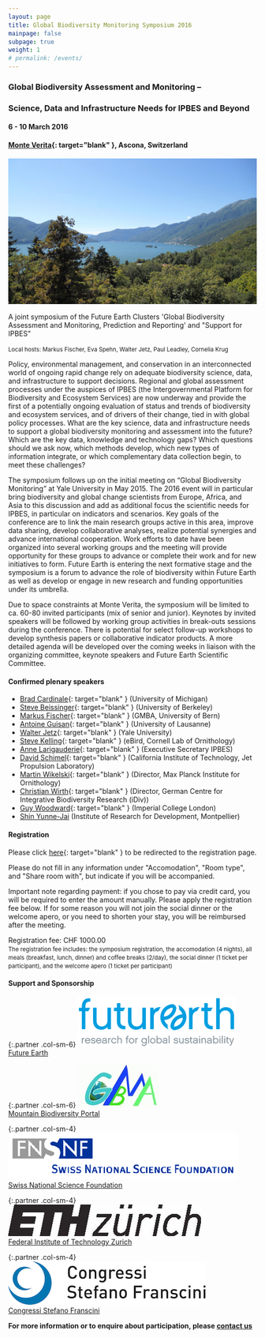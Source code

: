 ```yaml
---
layout: page
title: Global Biodiversity Monitoring Symposium 2016
mainpage: false
subpage: true
weight: 1
# permalink: /events/
---
```


<link rel="stylesheet" href="{{ "/css/yceiworkshop.css" | prepend: site.baseurl }}">

### Global Biodiversity Assessment and Monitoring –

### Science, Data and Infrastructure Needs for IPBES and Beyond

#### 6 - 10 March 2016

#### [Monte Verita](http://www.monteverita.org){: target="blank" }, Ascona, Switzerland

![Future Earth Biodiversity Monitoring 2016 Location](/images/symposium_2016_location.jpg)

A joint symposium of the Future Earth Clusters 'Global Biodiversity Assessment and Monitoring, Prediction and Reporting' and "Support for IPBES"

<small>Local hosts: Markus Fischer, Eva Spehn, Walter Jetz, Paul Leadley, Cornelia Krug</small>

Policy, environmental management, and conservation in an interconnected world of ongoing rapid change rely on adequate biodiversity science, data, and infrastructure to support decisions. Regional and global assessment processes under the auspices of IPBES (the Intergovernmental Platform for Biodiversity and Ecosystem Services) are now underway and provide the first of a potentially ongoing evaluation of status and trends of biodiversity and ecosystem services, and of drivers of their change, tied in with global policy processes. What are the key science, data and infrastructure needs to support a global biodiversity monitoring and assessment into the future? Which are the key data, knowledge and technology gaps? Which questions should we ask now, which methods develop, which new types of information integrate, or which complementary data collection begin, to meet these challenges?

The symposium follows up on the initial meeting on “Global Biodiversity Monitoring” at Yale University in May 2015. The 2016 event will in particular bring biodiversity and global change scientists from Europe, Africa, and Asia to this discussion and add as additional focus the scientific needs for IPBES, in particular on indicators and scenarios. Key goals of the conference are to link the main research groups active in this area, improve data sharing, develop collaborative analyses, realize potential synergies and advance international cooperation. Work efforts to date have been organized into several working groups and the meeting will provide opportunity for these groups to advance or complete their work and for new initiatives to form. Future Earth is entering the next formative stage and the symposium is a forum to advance the role of biodiversity within Future Earth as well as develop or engage in new research and funding opportunities under its umbrella.

Due to space constraints at Monte Verita, the symposium will be limited to ca. 60-80 invited participants (mix of senior and junior). Keynotes by invited speakers will be followed by working group activities in break-outs sessions during the conference. There is potential for select follow-up workshops to develop synthesis papers or collaborative indicator products. A more detailed agenda will be developed over the coming weeks in liaison with the organizing committee, keynote speakers and Future Earth Scientific Committee.


#### **Confirmed plenary speakers**

* [Brad Cardinale](http://snre.umich.edu/profile/cardinale){: target="blank" } (University of Michigan)
* [Steve Beissinger](http://ourenvironment.berkeley.edu/people_profiles/steven-r-beissinger/){: target="blank" } (University of Berkeley)
* [Markus Fischer](http://www.botany.unibe.ch/planteco/index.php){: target="blank" } (GMBA, University of Bern)
* [Antoine Guisan](http://www.unil.ch/dee/home/menuinst/people/group-leaders/prof-antoine-guisan.html){: target="blank" } (University of Lausanne)
* [Walter Jetz](http://jetzlab.yale.edu/){: target="blank" } (Yale University)
* [Steve Kelling](http://www.birds.cornell.edu/is/staff/staff_steve.html){: target="blank" } (eBird, Cornell Lab of Ornithology)
* [Anne Larigauderie](http://www.ipbes.net/index.php/2-b-europe-and-central-asia/16-ipbes/about/experts-of-the-day/314-anne-larigauderie){: target="blank" } (Executive Secretary IPBES)
* [David Schimel](https://science.jpl.nasa.gov/people/Schimel/){: target="blank" } (California Institute of Technology, Jet Propulsion Laboratory)
* [Martin Wikelski](http://www.orn.mpg.de/wikelski){: target="blank" } (Director, Max Planck Institute for Ornithology)
* [Christian Wirth](https://www.idiv.de/the-centre/employees/details/eshow/wirth-christian.html){: target="blank" } (Director, German Centre for Integrative Biodiversity Research (iDiv))
* [Guy Woodward](http://www.imperial.ac.uk/people/guy.woodward){: target="blank" } (Imperial College London)
* [Shin Yunne-Jai](http://www.umr-marbec.fr/shin-yunne-jai.html?lang=en) (Institute of Research for Development, Montpellier)    


#### **Registration**

Please click [here](http://www.bi.id.ethz.ch/eventsOnline/anonymous/registerParticipantForConference.faces?webboname=Conference&loadid=3l3o75s-d0b0ix-hhnafptz-1-ie3vmbx1-8fc8){: target="blank" } to be redirected to the registration page.

Please do not fill in any information under "Accomodation", "Room type", and "Share room with", but indicate if you will be accompanied.

Important note regarding payment: if you chose to pay via credit card, you will be required to enter the amount manually. Please apply the registration fee below. If for some reason you will not join the social dinner or the welcome apero, or you need to shorten your stay, you will be reimbursed after the meeting.

Registration fee: CHF 1000.00  
<small>The registration fee includes: the symposium registration, the accomodation (4 nights), all meals (breakfast, lunch, dinner) and coffee breaks (2/day), the social dinner (1 ticket per participant), and the welcome apero (1 ticket per participant)</small>

  

#### **Support and Sponsorship**

{:.partner .col-sm-6}
[![Future Earth logo](/images/logos/futureearth.gif)][FE]  
[Future Earth][FE]

{:.partner .col-sm-6}
[![Mountain Biodiversity Portal logo](/images/logos/gmba_logo.jpg)][GMBA]  
[Mountain Biodiversity Portal][GMBA]

{:.partner .col-sm-4}
[![SNF logo](/images/logos/snf_logo.gif)][SNF]  
[Swiss National Science Foundation][SNF]

{:.partner .col-sm-4}
[![ETHZ logo](/images/logos/eth_logo.jpg)][ETHZ]  
[Federal Institute of Technology Zurich][ETHZ]

{:.partner .col-sm-4}
[![CSF logo](/images/logos/csf_logo.gif)][CSF]  
[Congressi Stefano Franscini][CSF]

[FE]: http://futureearth.org/projects "Future Earth Projects"
[GMBA]: http://www.mountainbiodiversity.org/ "Mountain Biodiversity Portal"
[SNF]: http://www.snf.ch/ "Swiss National Science Foundation"
[ETHZ]: http://www.ethz.ch/ "Federal Institute of Technology Zurich"
[CSF]: http://www.csf.ethz.ch/ "Congressi Stefano Franscini"


**For more information or to enquire about participation, please [contact us](mailto:gmba@unibas.ch)**
